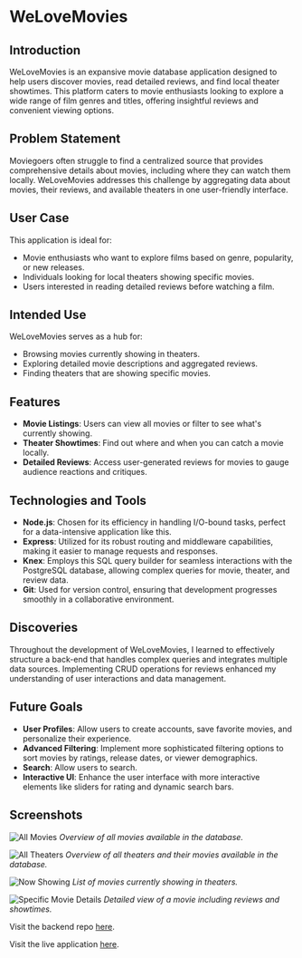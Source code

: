 # WeLoveMovies

## Introduction

WeLoveMovies is an expansive movie database application designed to help users discover movies, read detailed reviews, and find local theater showtimes. This platform caters to movie enthusiasts looking to explore a wide range of film genres and titles, offering insightful reviews and convenient viewing options.

## Problem Statement

Moviegoers often struggle to find a centralized source that provides comprehensive details about movies, including where they can watch them locally. WeLoveMovies addresses this challenge by aggregating data about movies, their reviews, and available theaters in one user-friendly interface.

## User Case

This application is ideal for:

- Movie enthusiasts who want to explore films based on genre, popularity, or new releases.
- Individuals looking for local theaters showing specific movies.
- Users interested in reading detailed reviews before watching a film.

## Intended Use

WeLoveMovies serves as a hub for:

- Browsing movies currently showing in theaters.
- Exploring detailed movie descriptions and aggregated reviews.
- Finding theaters that are showing specific movies.

## Features

- **Movie Listings**: Users can view all movies or filter to see what's currently showing.
- **Theater Showtimes**: Find out where and when you can catch a movie locally.
- **Detailed Reviews**: Access user-generated reviews for movies to gauge audience reactions and critiques.

## Technologies and Tools

- **Node.js**: Chosen for its efficiency in handling I/O-bound tasks, perfect for a data-intensive application like this.
- **Express**: Utilized for its robust routing and middleware capabilities, making it easier to manage requests and responses.
- **Knex**: Employs this SQL query builder for seamless interactions with the PostgreSQL database, allowing complex queries for movie, theater, and review data.
- **Git**: Used for version control, ensuring that development progresses smoothly in a collaborative environment.

## Discoveries

Throughout the development of WeLoveMovies, I learned to effectively structure a back-end that handles complex queries and integrates multiple data sources. Implementing CRUD operations for reviews enhanced my understanding of user interactions and data management.

## Future Goals

- **User Profiles**: Allow users to create accounts, save favorite movies, and personalize their experience.
- **Advanced Filtering**: Implement more sophisticated filtering options to sort movies by ratings, release dates, or viewer demographics.
- **Search**: Allow users to search.
- **Interactive UI**: Enhance the user interface with more interactive elements like sliders for rating and dynamic search bars.

## Screenshots

![All Movies](/images/all_movies.jpeg)
_Overview of all movies available in the database._

![All Theaters](/images/all_theaters.jpeg)
_Overview of all theaters and their movies available in the database._

![Now Showing](/images/now_showing.jpeg)
_List of movies currently showing in theaters._

![Specific Movie Details](/images/specific_movie.jpeg)
_Detailed view of a movie including reviews and showtimes._

Visit the backend repo [here](https://github.com/loganprit/welovemovies-back-end).

Visit the live application [here](https://welovemovies-front-end-ribo.onrender.com/).
